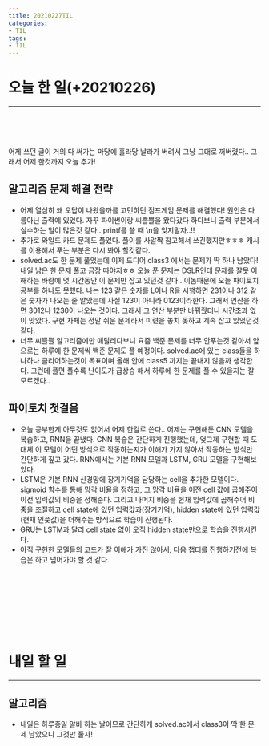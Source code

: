 ```yaml
---
title: 20210227TIL
categories:
- TIL
tags:
- TIL 
--- 
```

# 오늘 한 일(+20210226) 
**** 
<br/><br/><br/>   
  
어제 쓰던 글이 거의 다 써가는 마당에 홀라당 날라가 버려서 그냥 그대로 꺼버렸다.. 그래서 어제 한것까지 오늘 추가!   
## 알고리즘 문제 해결 전략  
- 어제 열심히 왜 오답이 나왔을까를 고민하던 점프게임 문제를 해결했다! 원인은 다름아닌 출력에 있었다. 자꾸 파이썬이랑 씨쁠쁠을 왔다갔다 하다보니 출력 부분에서 실수하는 일이 많은것 같다.. printf를 쓸 때 \n을 잊지말자..!!  
- 추가로 와일드 카드 문제도 풀었다. 풀이를 사알짝 참고해서 쓰긴했지만ㅎㅎㅎ 캐시를 이용해서 푸는 부분은 다시 봐야 할것같다.  
- solved.ac도 한 문제 풀었는데 이제 드디어 class3 에서는 문제가 딱 하나 남았다! 내일 남은 한 문제 풀고 금장 따야지ㅎㅎ 오늘 푼 문제는 DSLR인데 문제를 잘못 이해하는 바람에 몇 시간동안 이 문제만 잡고 있던것 같다.. 이놈때문에 오늘 파이토치 공부를 하나도 못했다. 나는 123 같은 숫자를 L이나 R을 시행하면 231이나 312 같은 숫자가 나오는 줄 알았는데 사실 123이 아니라 0123이라한다. 그래서 연산을 하면 3012나 1230이 나오는 것이다. 그래서 그 연산 부분만 바꿔줬더니 시간초과 없이 맞았다. 구현 자체는 정말 쉬운 문제라서 미련을 놓치 못하고 계속 잡고 있었던것 같다.  
- 너무 씨쁠쁠 알고리즘에만 매달리다보니 요즘 백준 문제를 너무 안푸는것 같아서 앞으로는 하루에 한 문제씩 백준 문제도 풀 예정이다. solved.ac에 있는 class들을 하나하나 클리어하는것이 목표이며 올해 안에 class5 까지는 끝내지 않을까 생각한다. 그런데 풀면 풀수록 난이도가 급상승 해서 하루에 한 문제를 풀 수 있을지는 잘 모르겠다..  

## 파이토치 첫걸음  
- 오늘 공부한게 아무것도 없어서 어제 한걸로 쓴다.. 어제는 구현해둔 CNN 모델을 복습하고, RNN을 끝냈다. CNN 복습은 간단하게 진행했는데, 엊그제 구현할 때 도대체 이 모델이 어떤 방식으로 작동하는지가 이해가 가지 않아서 작동하는 방식만 간단하게 짚고 갔다. RNN에서는 기본 RNN 모델과 LSTM, GRU 모델을 구현해보았다. 
- LSTM은 기본 RNN 신경망에 장기기억을 담당하는 cell을 추가한 모델이다. sigmoid 함수를 통해 망각 비율을 정하고, 그 망각 비율을 이전 cell 값에 곱해주어 이전 입력값의 비중을 정해준다. 그리고 나머지 비중을 현재 입력값에 곱해주어 비중을 조절하고 cell state에 있던 입력값과(장기기억), hidden state에 있던 입력값(현재 인풋값)을 더해주는 방식으로 학습이 진행된다.  
- GRU는 LSTM과 달리 cell state 없이 오직 hidden state만으로 학습을 진행시킨다.  
- 아직 구현한 모델들의 코드가 잘 이해가 가진 않아서, 다음 챕터를 진행하기전에 복습은 하고 넘어가야 할 것 같다.  

<br/><br/><br/>   
<br/><br/><br/>   
 
# 내일 할 일  
***

## 알고리즘  
- 내일은 하루종일 알바 하는 날이므로 간단하게 solved.ac에서 class3이 딱 한 문제 남았으니 그것만 풀자!  

